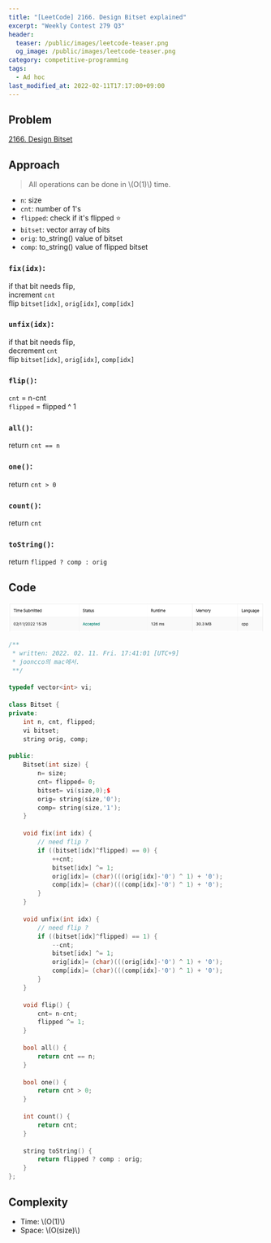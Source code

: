 ```yaml
---
title: "[LeetCode] 2166. Design Bitset explained"
excerpt: "Weekly Contest 279 Q3"
header:
  teaser: /public/images/leetcode-teaser.png
  og_image: /public/images/leetcode-teaser.png
category: competitive-programming
tags:
  - Ad hoc
last_modified_at: 2022-02-11T17:17:00+09:00
---
```


## Problem

[2166. Design Bitset](https://leetcode.com/problems/design-bitset/)

## Approach

> All operations can be done in \\(O(1)\\) time.

- `n`: size
- `cnt`: number of 1's
- `flipped`: check if it's flipped ⭐️
- `bitset`: vector array of bits
- `orig`: to_string() value of bitset
- `comp`: to_string() value of flipped bitset

### `fix(idx)`:

if that bit needs flip,  
increment `cnt`  
flip `bitset[idx]`, `orig[idx]`, `comp[idx]`

### `unfix(idx)`:

if that bit needs flip,  
decrement `cnt`  
flip `bitset[idx]`, `orig[idx]`, `comp[idx]`

### `flip()`:

`cnt` = n-cnt  
`flipped` = flipped ^ 1

### `all()`:

return `cnt == n`

### `one()`:

return `cnt > 0`

### `count()`:

return `cnt`

### `toString()`:

return `flipped ? comp : orig`

## Code

<img src="/public/images/leetcode-2167-result.png"/>

```cpp
/**
 * written: 2022. 02. 11. Fri. 17:41:01 [UTC+9]
 * jooncco의 mac에서.
 **/

typedef vector<int> vi;

class Bitset {
private:
    int n, cnt, flipped;
    vi bitset;
    string orig, comp;

public:
    Bitset(int size) {
        n= size;
        cnt= flipped= 0;
        bitset= vi(size,0);$
        orig= string(size,'0');
        comp= string(size,'1');
    }

    void fix(int idx) {
        // need flip ?
        if ((bitset[idx]^flipped) == 0) {
            ++cnt;
            bitset[idx] ^= 1;
            orig[idx]= (char)(((orig[idx]-'0') ^ 1) + '0');
            comp[idx]= (char)(((comp[idx]-'0') ^ 1) + '0');
        }
    }

    void unfix(int idx) {
        // need flip ?
        if ((bitset[idx]^flipped) == 1) {
            --cnt;
            bitset[idx] ^= 1;
            orig[idx]= (char)(((orig[idx]-'0') ^ 1) + '0');
            comp[idx]= (char)(((comp[idx]-'0') ^ 1) + '0');
        }
    }

    void flip() {
        cnt= n-cnt;
        flipped ^= 1;
    }

    bool all() {
        return cnt == n;
    }

    bool one() {
        return cnt > 0;
    }

    int count() {
        return cnt;
    }

    string toString() {
        return flipped ? comp : orig;
    }
};
```

## Complexity

- Time: \\(O(1)\\)
- Space: \\(O(size)\\)

